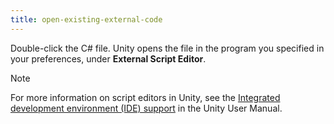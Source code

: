 ```yaml
---
title: open-existing-external-code
---
```


Double-click the C# file. Unity opens the file in the program you specified in your preferences, under **External Script Editor**. 

> [!NOTE]
> For more information on script editors in Unity, see the [Integrated development environment (IDE) support](https://docs.unity3d.com/Manual/ScriptingToolsIDEs.html) in the Unity User Manual.